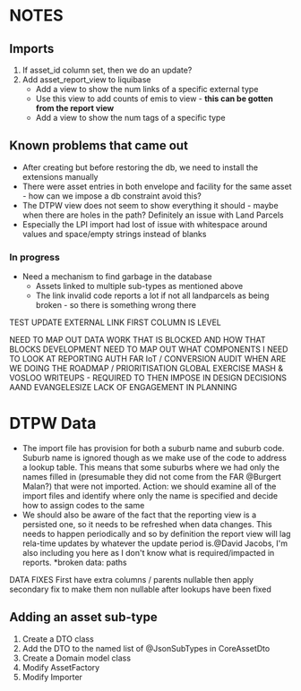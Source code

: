 NOTES
======

Imports
-------
 
 1. If asset_id column set, then we do an update?
 2. Add asset_report_view to liquibase
    * Add a view to show the num links of a specific external type
    * Use this view to add counts of emis to view - **this can be gotten from the report view**
    * Add a view to show the num tags of a specific type
 
 Known problems that came out
 ---------------------------- 
 
 * After creating but before restoring the db, we need to install the extensions manually
 * There were asset entries in both envelope and facility for the same asset - how can we impose a db constraint avoid this?   
 * The DTPW view does not seem to show everything it should - maybe when there are holes in the path? Definitely an issue with Land Parcels
 * Especially the LPI import had lost of issue with whitespace around values and space/empty strings instead of blanks
 
 ### In progress
  * Need a mechanism to find garbage in the database
      * Assets linked to multiple sub-types as mentioned above
      * The link invalid code reports a lot if not all landparcels as being broken - so there is something wrong there      


TEST UPDATE EXTERNAL LINK
FIRST COLUMN IS LEVEL

NEED TO MAP OUT DATA WORK THAT IS BLOCKED AND HOW THAT BLOCKS DEVELOPMENT
NEED TO MAP OUT WHAT COMPONENTS I NEED TO LOOK AT
    REPORTING
    AUTH
    FAR
    IoT / CONVERSION
    AUDIT
WHEN ARE WE DOING THE ROADMAP / PRIORITISATION GLOBAL EXERCISE
MASH & VOSLOO WRITEUPS - REQUIRED TO THEN IMPOSE IN DESIGN DECISIONS AAND EVANGELESIZE
LACK OF ENGAGEMENT IN PLANNING

DTPW Data
==========


* The import file has provision for both a suburb name and suburb code. Suburb name is ignored though as we make use of the code to address a lookup table. This means that some suburbs where we had only the names filled in (presumable they did not come from the FAR @Burgert Malan?) that were not imported. Action: we should examine all of the import files and identify where only the name is specified and decide how to assign codes to the same
* We should also be aware of the fact that the reporting view is a persisted one, so it needs to be refreshed when data changes. This needs to happen periodically and so by definition the report view will lag rela-time updates by whatever the update period is.@David Jacobs, I'm also including you here as I don't know what is required/impacted in reports.
*broken data: paths



DATA FIXES
First have extra columns / parents nullable then apply secondary fix to make them non nullable after lookups have been fixed

Adding an asset sub-type
---------------------------
1. Create a DTO class
2. Add the DTO to the named list of @JsonSubTypes in CoreAssetDto
3. Create a Domain model class
4. Modify AssetFactory
5. Modify Importer

 
